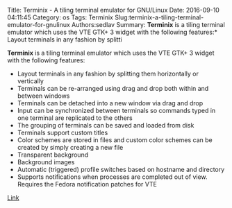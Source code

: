 Title: Terminix - A tiling terminal emulator for GNU/Linux
Date: 2016-09-10 04:11:45
Category: os
Tags: Terminix
Slug:terminix-a-tiling-terminal-emulator-for-gnulinux
Authors:sedlav
Summary: **Terminix** is a tiling terminal emulator which uses the VTE GTK+ 3 widget with the following features:* Layout terminals in any fashion by splitti

**Terminix** is a tiling terminal emulator which uses the VTE GTK+ 3 widget with the following features:

* Layout terminals in any fashion by splitting them horizontally or vertically
* Terminals can be re-arranged using drag and drop both within and between windows
* Terminals can be detached into a new window via drag and drop
* Input can be synchronized between terminals so commands typed in one terminal are replicated to the others
* The grouping of terminals can be saved and loaded from disk
* Terminals support custom titles
* Color schemes are stored in files and custom color schemes can be created by simply creating a new file
* Transparent background
* Background images
* Automatic (triggered) profile switches based on hostname and directory
* Supports notifications when processes are completed out of view. Requires the Fedora notification patches for VTE

[Link](https://github.com/gnunn1/terminix)
